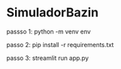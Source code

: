 # SimuladorBazin

passso 1: python -m venv env

passo 2: pip install -r requirements.txt

passo 3: streamlit run app.py
